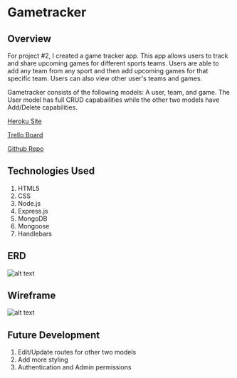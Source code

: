 # Gametracker

## Overview
For project #2, I created a game tracker app. This app allows users to track and share upcoming games for different sports teams. Users are able to add any team from any sport and then add upcoming games for that specific team. Users can also view other user's teams and games.

Gametracker consists of the following models: A user, team, and game. The User model has full CRUD capabailities while the other two models have Add/Delete capabilities.

[Heroku Site](https://peaceful-cliffs-50550.herokuapp.com/)

[Trello Board](https://trello.com/b/sfcacg7f/wdi17-project-2)

[Github Repo](https://github.com/cpak125/Project-2-Game-Tracker)

## Technologies Used
1. HTML5
2. CSS
3. Node.js
4. Express.js
5. MongoDB
6. Mongoose
7. Handlebars

## ERD
![alt text](https://github.com/cpak125/Project-2-Game-Tracker/blob/master/public/images/ERD.jpg)
## Wireframe
![alt text](https://github.com/cpak125/Project-2-Game-Tracker/blob/master/public/images/wireframe.JPG)
## Future Development

1. Edit/Update routes for other two models
2. Add more styling
3. Authentication and Admin permissions 